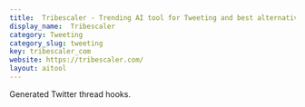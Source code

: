 ```yaml
---
title:  Tribescaler - Trending AI tool for Tweeting and best alternatives
display_name:  Tribescaler
category: Tweeting
category_slug: tweeting
key: tribescaler_com
website: https://tribescaler.com/
layout: aitool
---
```


Generated Twitter thread hooks.
